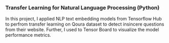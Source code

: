 ### Transfer Learning for Natural Language Processing (Python)
In this project, I applied NLP text embedding models from Tensorflow Hub to perfrom transfer learning on Qoura dataset to detect insincere questions from their website.
Further, I used to Tensor Board to visualize the model performance metrics.
